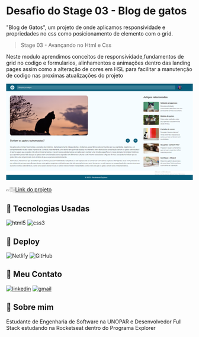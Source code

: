 # Desafio do Stage 03 - Blog de gatos 

"Blog de Gatos", um projeto de onde aplicamos responsividade e propriedades no css como posicionamento de elemento com o grid.

> Stage 03 - Avançando no Html e Css

Neste modulo aprendimos conceitos de responsividade,fundamentos de  grid no codigo e formularios, alinhamentos e animações dentro das landing pages assim como a alteração de cores em HSL para facilitar a manutenção de codigo nas proximas atualizações do projeto 


![preview](./.github/blog.png)

👉🏼[Link do projeto](https://blog-de-gatos-mb.vercel.app/)




## 🔗 Tecnologias Usadas


![html5](https://img.shields.io/badge/HTML5-E34F26?style=for-the-badge&logo=html5&logoColor=white)
![css3](https://img.shields.io/badge/CSS3-1572B6?style=for-the-badge&logo=css3&logoColor=white)


## 🔗 Deploy 
![Netlify](https://img.shields.io/badge/Netlify-00C7B7?style=for-the-badge&logo=netlify&logoColor=white)
![GitHub](https://img.shields.io/badge/github-000000?style=for-the-badge&logo=github&logoColor=white)



## 🔗 Meu Contato

[![linkedin](https://img.shields.io/badge/linkedin-0A66C2?style=for-the-badge&logo=linkedin&logoColor=white)](https://www.linkedin.com/in/jose-martinez-352032222/)
[![gmail](https://img.shields.io/badge/Gmail-D14836?style=for-the-badge&logo=gmail&logoColor=white)](https://mailto:juniorjose1925@gmail.com)



## 🚀 Sobre mim
 Estudante de Engenharia de Software na UNOPAR e 
 Desenvolvedor Full Stack estudando na Rocketseat dentro do Programa Explorer 
